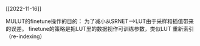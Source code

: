 [[2022-11-16]]

MULUT的finetune操作的目的：
为了减小从SRNET-->LUT由于采样和插值带来的误差。
finetune的策略是把LUT里的数据视作可训练参数，类似LUT 重新索引（re-indexing）